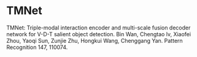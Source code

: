 # TMNet
TMNet: Triple-modal interaction encoder and multi-scale fusion decoder network for V-D-T salient object detection.
Bin Wan, Chengtao lv, Xiaofei Zhou, Yaoqi Sun, Zunjie Zhu, Hongkui Wang, Chenggang Yan.
Pattern Recognition 147, 110074.
